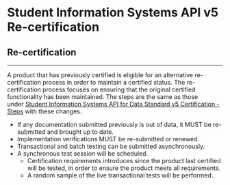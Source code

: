 # Student Information Systems API v5 Re-certification

## Re-certification

* * *

A product that has previously certified is eligible for an alternative re-certification process in order to maintain a certified status. The re-certification process focuses on ensuring that the original certified functionality has been maintained. The steps are the same as those under [Student Information Systems API for Data Standard v5 Certification - Steps](./student-information-systems-api-for-data-standard-v5-certification-steps.md) with these changes.

* If any documentation submitted previously is out of data, it MUST be re-submitted and brought up to date.
* Implementation verifications MUST be re-submitted or renewed.
* Transactional and batch testing can be submitted asynchronously.
* A synchronous test session will be scheduled.
  * Certification requirements introduces since the product last certified will be tested, in order to ensure the product meets all requirements.
  * A random sample of the live transactional tests will be performed.
